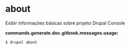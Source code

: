 # about
Exibir informações básicas sobre projeto Drupal Console

**commands.generate.doc.gitbook.messages.usage:**
```
$ drupal about
```
